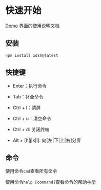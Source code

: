 # 快速开始

[Demo](https://xdshell.github.io/xdsh/) 界面的使用说明文档

## 安装

```shell
npm install xdsh@latest
```

## 快捷键

- Enter：执行命令

- Tab：补全命令

- Ctrl + l：清屏

- Ctrl + u：清空命令

- Ctrl + d: 关闭终端

- Alt + [h|j|k|l]: 向[左|下|上|右]分屏 

## 命令

使用命令`cmd`查看所有命令

使用命令`help [command]`查看命令的帮助手册